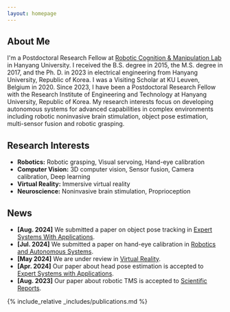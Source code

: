```yaml
---
layout: homepage
---
```


## About Me

I'm a Postdoctoral Research Fellow at [Robotic Cognition & Manipulation Lab](https://rilab.hanyang.ac.kr) in Hanyang University.
I received the B.S. degree in 2015, the M.S. degree in 2017, and the Ph. D. in 2023 in electrical engineering from Hanyang University, Republic of Korea. 
I was a Visiting Scholar at KU Leuven, Belgium in 2020. 
Since 2023, I have been a Postdoctoral Research Fellow with the Research Institute of Engineering and Technology at Hanyang University, Republic of Korea. 
My research interests focus on developing autonomous systems for advanced capabilities in complex environments including robotic noninvasive brain stimulation, object pose estimation, multi-sensor fusion and robotic grasping.

## Research Interests

- **Robotics:** Robotic grasping, Visual servoing, Hand-eye calibration
- **Computer Vision:** 3D computer vision, Sensor fusion, Camera calibration, Deep learning
- **Virtual Reality:** Immersive virtual reality
- **Neuroscience:** Noninvasive brain stimulation, Proprioception

## News

- **[Aug. 2024]** We submitted a paper on object pose tracking in [Expert Systems With Applications](https://www.sciencedirect.com/journal/expert-systems-with-applications).
- **[Jul. 2024]** We submitted a paper on hand-eye calibration in [Robotics and Autonomous Systems](https://www.sciencedirect.com/journal/robotics-and-autonomous-systems).
- **[May 2024]** We are under review in [Virtual Reality](https://link.springer.com/journal/10055).
- **[Apr. 2024]** Our paper about head pose estimation is accepted to [Expert Systems with Applications](https://www.sciencedirect.com/journal/expert-systems-with-applications).
- **[Aug. 2023]** Our paper about robotic TMS is accepted to [Scientific Reports](https://www.nature.com/srep/).

{% include_relative _includes/publications.md %}
